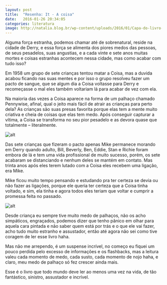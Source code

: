 ```yaml
---
layout: post
title:  "Resenha: It - A coisa"
date:   2016-01-26 20:34:05
categories: literatura
image: http://natalia.blog.br/wp-content/uploads/2016/01/Capa-do-livro-It-A-Coisa-1024x768.jpg
---
```


Alguma força estranha, podemos chamar até de sobrenatural, reside na cidade de Derry,  e essa força se alimenta dos piores medos das pessoas, de seus pesadelos, suas angustias, e a cada vinte e sete anos muitas mortes e coisas estranhas acontecem nessa cidade, mas como acabar com tudo isso?

Em 1958 um grupo de sete crianças tentou matar a Coisa, mas a duvida acabou ficando nas suas mentes e por isso o grupo resolveu fazer um pacto de sangue, que se algum dia a Coisa voltasse para Derry e recomeçasse o mal eles também voltariam lá para acabar de vez com ela.

Na maioria das vezes a Coisa aparece na forma de um palhaço chamado Pennywise, afinal, qual o jeito mais fácil de atrair as crianças para perto dela? As crianças são suas presas favorita porque elas tem a mente muito criativa e cheia de coisas que elas tem medo. Após conseguir capturar a vítima, a Coisa se transforma no seu pior pesadelo e as devora quase que totalmente – literalmente.

![alt][imagem2]

Das sete crianças que fizeram o pacto apenas Mike permanece morando em Derry quando adulto, Bill, Beverly, Ben, Eddie, Stan e Richie foram embora de lá e tem uma vida profissional de muito sucesso, porém, os sete acabaram se distanciando e nenhum deles se mantém em contato. Mas trinta anos após eles terem lutado com a Coisa eles recebem uma ligação, era Mike.

Mike ficou muito tempo pensando e estudando pra ter certeza se devia ou não fazer as ligações, porque ele queria ter certeza que a Coisa tinha voltado, e sim, ela tinha e agora todos eles teriam que voltar e cumprir a promessa feita no passado.

![alt][imagem3]

Desde criança eu sempre tive muito medo de palhaços, não os acho simpáticos, engraçados, podemos dizer que tenho pânico em olhar para aquela cara pintada e não saber quem está por trás e o que ele vai fazer, acho tudo muito estranho e assustador, então até agora não sei como tive coragem de ler esse livro haha.

Mas não me arrependo, é um suspense incrível, no começo eu fiquei um pouco perdida pelo excesso de informações e os flashbacks, mas a leitura valeu cada momento de medo, cada susto, cada momento de nojo haha, e claro, meu medo de palhaço só fez crescer ainda mais.

Esse é o livro que todo mundo deve ler ao menos uma vez na vida, de tão fantástico, sinistro, assustador e incrível.

[imagem1]:      http://natalia.blog.br/wp-content/uploads/2016/01/Capa-do-livro-It-A-Coisa-1024x768.jpg
[imagem2]:      http://natalia.blog.br/wp-content/uploads/2016/01/lombada-do-livro-It.-A-Coisa-1024x768.jpg
[imagem3]:      http://natalia.blog.br/wp-content/uploads/2016/01/contra-capa-do-livro-It-A-Coisa-1024x768.jpg